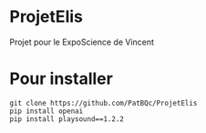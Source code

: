 # ProjetElis
Projet pour le ExpoScience de Vincent

# Pour installer
```
git clone https://github.com/PatBQc/ProjetElis
pip install openai
pip install playsound==1.2.2
```
